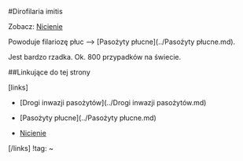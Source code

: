 #Dirofilaria imitis

Zobacz: [Nicienie](./Nicienie.md)

Powoduje filariozę płuc --> [Pasożyty płucne](../Pasożyty płucne.md).

Jest bardzo rzadka. Ok. 800 przypadków na świecie.



##Linkujące do tej strony

[links]

- [Drogi inwazji pasożytów](../Drogi inwazji pasożytów.md)

- [Pasożyty płucne](../Pasożyty płucne.md)

- [Nicienie](./Nicienie.md)


[/links]
!tag:
~

